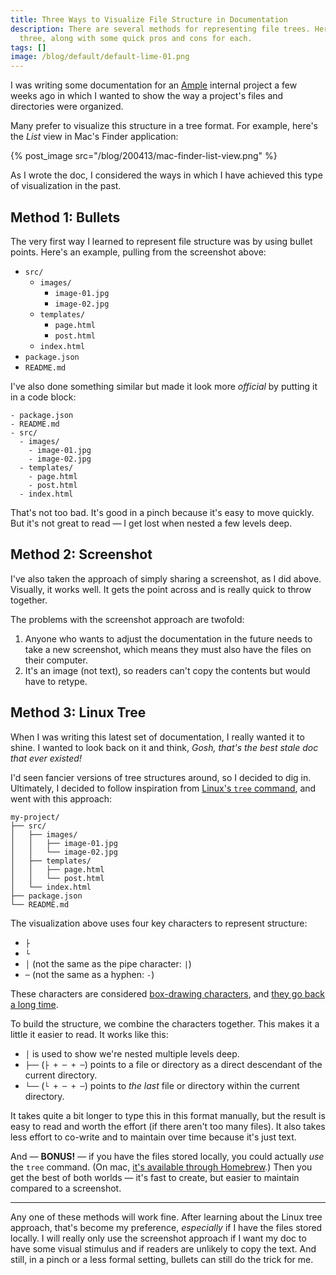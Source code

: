 ```yaml
---
title: Three Ways to Visualize File Structure in Documentation
description: There are several methods for representing file trees. Here are
  three, along with some quick pros and cons for each.
tags: []
image: /blog/default/default-lime-01.png
---
```


I was writing some documentation for an [Ample](https://www.helloample.com/) internal project a few weeks ago in which I wanted to show the way a project's files and directories were organized.

Many prefer to visualize this structure in a tree format. For example, here's the _List_ view in Mac's Finder application:

{% post_image src="/blog/200413/mac-finder-list-view.png" %}

As I wrote the doc, I considered the ways in which I have achieved this type of visualization in the past.

## Method 1: Bullets

The very first way I learned to represent file structure was by using bullet points. Here's an example, pulling from the screenshot above:

- `src/`
  - `images/`
    - `image-01.jpg`
    - `image-02.jpg`
  - `templates/`
    - `page.html`
    - `post.html`
  - `index.html`
- `package.json`
- `README.md`

I've also done something similar but made it look more _official_ by putting it in a code block:

```
- package.json
- README.md
- src/
  - images/
    - image-01.jpg
    - image-02.jpg
  - templates/
    - page.html
    - post.html
  - index.html
```

That's not too bad. It's good in a pinch because it's easy to move quickly. But it's not great to read — I get lost when nested a few levels deep.

## Method 2: Screenshot

I've also taken the approach of simply sharing a screenshot, as I did above. Visually, it works well. It gets the point across and is really quick to throw together.

The problems with the screenshot approach are twofold:

1. Anyone who wants to adjust the documentation in the future needs to take a new screenshot, which means they must also have the files on their computer.
2. It's an image (not text), so readers can't copy the contents but would have to retype.

## Method 3: Linux Tree

When I was writing this latest set of documentation, I really wanted it to shine. I wanted to look back on it and think, _Gosh, that's the best stale doc that ever existed!_

I'd seen fancier versions of tree structures around, so I decided to dig in. Ultimately, I decided to follow inspiration from [Linux's `tree` command](http://mama.indstate.edu/users/ice/tree/), and went with this approach:

```
my-project/
├── src/
│   ├── images/
│   │   ├── image-01.jpg
│   │   └── image-02.jpg
│   ├── templates/
│   │   ├── page.html
│   │   └── post.html
│   └── index.html
├── package.json
└── README.md
```

The visualization above uses four key characters to represent structure:

- `├`
- `└`
- `│` (not the same as the pipe character: `|`)
- `─` (not the same as a hyphen: `-`)

These characters are considered [box-drawing characters](https://en.wikipedia.org/wiki/Box-drawing_character), and [they go back a long time](https://theasciicode.com.ar/extended-ascii-code/box-drawing-character-single-line-lower-left-corner-ascii-code-192).

To build the structure, we combine the characters together. This makes it a little it easier to read. It works like this:

- `│` is used to show we're nested multiple levels deep.
- `├──` (`├ + ─ + ─`) points to a file or directory as a direct descendant of the current directory.
- `└──` (`└ + ─ + ─`) points to _the last_ file or directory within the current directory.

It takes quite a bit longer to type this in this format manually, but the result is easy to read and worth the effort (if there aren't too many files). It also takes less effort to co-write and to maintain over time because it's just text.

And — **BONUS!** — if you have the files stored locally, you could actually _use_ the `tree` command. (On mac, [it's available through Homebrew](https://formulae.brew.sh/formula/tree).) Then you get the best of both worlds — it's fast to create, but easier to maintain compared to a screenshot.

---

Any one of these methods will work fine. After learning about the Linux tree approach, that's become my preference, _especially_ if I have the files stored locally. I will really only use the screenshot approach if I want my doc to have some visual stimulus and if readers are unlikely to copy the text. And still, in a pinch or a less formal setting, bullets can still do the trick for me.

